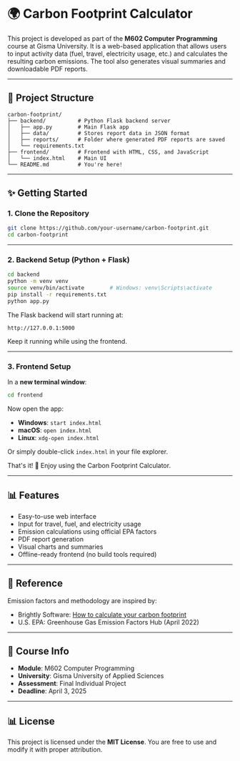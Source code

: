 # 🌍 Carbon Footprint Calculator

This project is developed as part of the **M602 Computer Programming** course at Gisma University. It is a web-based application that allows users to input activity data (fuel, travel, electricity usage, etc.) and calculates the resulting carbon emissions. The tool also generates visual summaries and downloadable PDF reports.

---

## 📁 Project Structure

```
carbon-footprint/
├── backend/          # Python Flask backend server
│   ├── app.py        # Main Flask app
│   ├── data/         # Stores report data in JSON format
│   ├── reports/      # Folder where generated PDF reports are saved
│   └── requirements.txt
├── frontend/         # Frontend with HTML, CSS, and JavaScript
│   └── index.html    # Main UI
└── README.md         # You're here!
```

---

## ✨ Getting Started

### 1. Clone the Repository

```bash
git clone https://github.com/your-username/carbon-footprint.git
cd carbon-footprint
```

---

### 2. Backend Setup (Python + Flask)

```bash
cd backend
python -m venv venv
source venv/bin/activate        # Windows: venv\Scripts\activate
pip install -r requirements.txt
python app.py
```

The Flask backend will start running at:

```
http://127.0.0.1:5000
```

Keep it running while using the frontend.

---

### 3. Frontend Setup

In a **new terminal window**:

```bash
cd frontend
```

Now open the app:

- **Windows**: `start index.html`
- **macOS**: `open index.html`
- **Linux**: `xdg-open index.html`

Or simply double-click `index.html` in your file explorer.

That's it! 🎉 Enjoy using the Carbon Footprint Calculator.

---

## 📊 Features

- Easy-to-use web interface
- Input for travel, fuel, and electricity usage
- Emission calculations using official EPA factors
- PDF report generation
- Visual charts and summaries
- Offline-ready frontend (no build tools required)

---

## 📘 Reference

Emission factors and methodology are inspired by:
- Brightly Software: [How to calculate your carbon footprint](https://www.brightlysoftware.com/blog/calculate-carbon-footprint)
- U.S. EPA: Greenhouse Gas Emission Factors Hub (April 2022)

---

## 📅 Course Info

- **Module**: M602 Computer Programming
- **University**: Gisma University of Applied Sciences
- **Assessment**: Final Individual Project
- **Deadline**: April 3, 2025

---

## 📊 License

This project is licensed under the **MIT License**. You are free to use and modify it with proper attribution.

